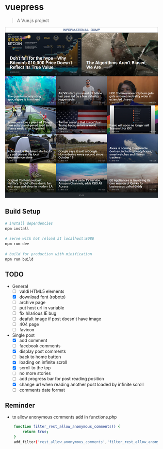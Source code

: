 # vuepress

> A Vue.js project

![Alt text](./screen.jpg?raw=true "Title")

## Build Setup

``` bash
# install dependencies
npm install

# serve with hot reload at localhost:8080
npm run dev

# build for production with minification
npm run build 
```

## TODO

- General
    - [ ] valdi HTML5 elements
    - [x] download font (roboto)
    - [ ] archive page
    - [ ] put host url in variable
    - [ ] fix hilarious IE bug
    - [ ] deafult image if post doesn't have image
    - [ ] 404 page
    - [ ] favicon

- Single post
    - [x] add comment
    - [ ] facebook comments
    - [x] display post comments
    - [ ] back to home button
    - [x] loading on infinite scroll
    - [x] scroll to the top
    - [ ] no more stories
    - [ ] add progress bar for post reading position
    - [x] change url when reading another post loaded by infinite scroll
    - [ ] comments date format

## Reminder
- to allow anonymous comments add in functions.php
``` bash
    function filter_rest_allow_anonymous_comments() {
        return true;
    }
    add_filter('rest_allow_anonymous_comments','filter_rest_allow_anonymous_comments');
```
